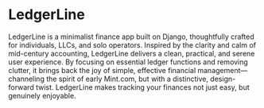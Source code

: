 # LedgerLine
LedgerLine is a minimalist finance app built on Django, 
thoughtfully crafted for individuals, LLCs, and solo operators. 
Inspired by the clarity and calm of mid-century accounting, LedgerLine 
delivers a clean, practical, and serene user experience. By focusing on 
essential ledger functions and removing clutter, it brings back the joy 
of simple, effective financial management—channeling the spirit of early 
Mint.com, but with a distinctive, design-forward twist. LedgerLine makes 
tracking your finances not just easy, but genuinely enjoyable.
